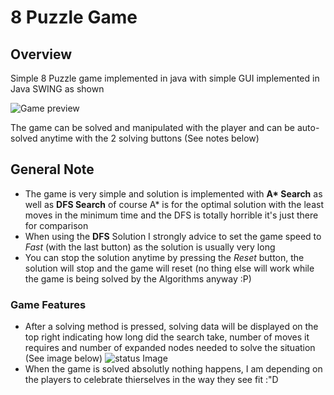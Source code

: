 # 8 Puzzle Game

## Overview
Simple 8 Puzzle game implemented in java with simple GUI implemented in Java SWING as shown

![Game preview](http://i.imgur.com/vA3ClxQ.png)

The game can be solved and manipulated with the player and can be auto-solved anytime with the 2 solving buttons (See notes below)

## General Note
* The game is very simple and solution is implemented with **A\* Search** as well as **DFS Search**
of course A* is for the optimal solution with the least moves in the minimum time 
and the DFS is totally horrible it's just there for comparison  
* When using the **DFS** Solution I strongly advice to set the game speed to *Fast* (with the last button) as the solution
is usually very long
* You can stop the solution anytime by pressing the *Reset* button, the solution will stop and the game will reset
(no thing else will work while the game is being solved by the Algorithms anyway :P)

### Game Features
* After a solving method is pressed, solving data will be displayed on the top right indicating how long did the search take, 
number of moves it requires and number of expanded nodes needed to solve the situation (See image below)
![status Image](http://i.imgur.com/sFg1m8e.png)
* When the game is solved absolutly nothing happens, I am depending on the players to celebrate thierselves in the way they see fit :"D
